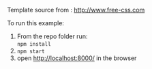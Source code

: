 Template source from : http://www.free-css.com

To run this example:

1. From the repo folder run:  
   `npm install`
2. `npm start`
3. open [http://localhost:8000/](http://localhost:8000/) in the browser